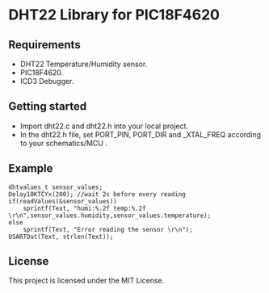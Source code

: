 # DHT22 Library for PIC18F4620

## Requirements
 - DHT22 Temperature/Humidity sensor.
 - PIC18F4620.
 - ICD3 Debugger.

## Getting started
- Import dht22.c and dht22.h into your local project.
- In the dht22.h file, set PORT_PIN, PORT_DIR and _XTAL_FREQ according to your schematics/MCU .

## Example
```
dhtvalues_t sensor_values;
Delay10KTCYx(200); //wait 2s before every reading        
if(readValues(&sensor_values))
    sprintf(Text, "humi:%.2f temp:%.2f \r\n",sensor_values.humidity,sensor_values.temperature);
else
    sprintf(Text, "Error reading the sensor \r\n");
USARTOut(Text, strlen(Text));       
```

## License

This project is licensed under the MIT License.
